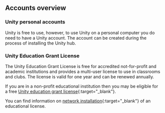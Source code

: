 ## Accounts overview

### Unity personal accounts

Unity is free to use, however, to use Unity on a personal computer you do need to have a Unity account. The account can be created during the process of installing the Unity hub.

### Unity Education Grant License

The Unity Education Grant License is free for accredited not-for-profit and academic institutions and provides a multi-user license to use in classrooms and clubs. The license is valid for one year and can be renewed annually.

If you are in a non-profit educational institution then you may be eligible for a free [Unity education grant license](https://unity.com/products/unity-education-grant-license){:target="_blank"}.

You can find information on [network installation](https://support.unity.com/hc/en-us/articles/205816249-How-do-I-activate-my-Educational-license-){:target="_blank"} of an educational license.